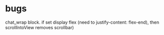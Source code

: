 # bugs

chat_wrap block. if set display flex (need to justify-content: flex-end), then scrollIntoView removes scrollbar)
